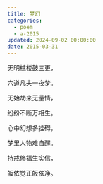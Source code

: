 ```yaml
---
title: 梦幻
categories:
  - poem
  - a-2015
updated: 2024-09-02 00:00:00
date: 2015-03-31
---
```


无明樵楼鼓三更，

六道凡夫一夜梦。

无始劫来无量情，

纷纷不断万相生。

心中幻想多挂碍，

梦里人物难自醒。

持戒修福生实信，

皈依觉正皈依净。